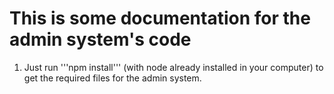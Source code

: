 # This is some documentation for the admin system's code

1. Just run '''npm install''' (with node already installed in your computer) to get the required files for the admin system.
